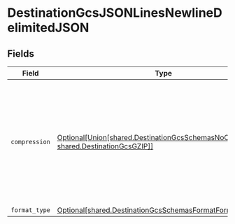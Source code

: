 # DestinationGcsJSONLinesNewlineDelimitedJSON


## Fields

| Field                                                                                                                                            | Type                                                                                                                                             | Required                                                                                                                                         | Description                                                                                                                                      |
| ------------------------------------------------------------------------------------------------------------------------------------------------ | ------------------------------------------------------------------------------------------------------------------------------------------------ | ------------------------------------------------------------------------------------------------------------------------------------------------ | ------------------------------------------------------------------------------------------------------------------------------------------------ |
| `compression`                                                                                                                                    | [Optional[Union[shared.DestinationGcsSchemasNoCompression, shared.DestinationGcsGZIP]]](../../models/shared/destinationgcscompression.md)        | :heavy_minus_sign:                                                                                                                               | Whether the output files should be compressed. If compression is selected, the output filename will have an extra extension (GZIP: ".jsonl.gz"). |
| `format_type`                                                                                                                                    | [Optional[shared.DestinationGcsSchemasFormatFormatType]](../../models/shared/destinationgcsschemasformatformattype.md)                           | :heavy_minus_sign:                                                                                                                               | N/A                                                                                                                                              |